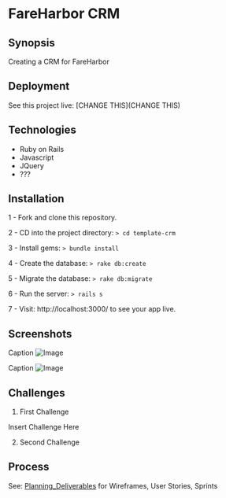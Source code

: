 # FareHarbor CRM

## Synopsis

Creating a CRM for FareHarbor

## Deployment

See this project live: [CHANGE THIS](CHANGE THIS)

## Technologies

- Ruby on Rails
- Javascript
- JQuery
- ???

## Installation

1 - Fork and clone this repository.

2 - CD into the project directory: ```> cd template-crm```

3 - Install gems: ```> bundle install```

4 - Create the database: ```> rake db:create```

5 - Migrate the database: ```> rake db:migrate```

6 - Run the server: ```> rails s```

7 - Visit: http://localhost:3000/ to see your app live.

## Screenshots

Caption
![Image](http://i.imgur.com/nothing.jpg)

Caption
![Image](http://i.imgur.com/nothing.jpg)


## Challenges

1) First Challenge

Insert Challenge Here

2) Second Challenge

## Process

See: [Planning_Deliverables](https://github.com/Lily-Brown/fareharbor-crm/blob/master/Planning_Deliverables.md) for Wireframes, User Stories, Sprints
